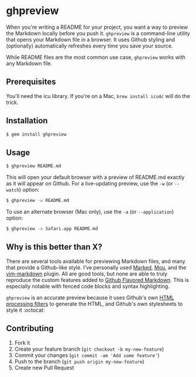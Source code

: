# ghpreview

When you're writing a README for your project, you want a way to preview the 
Markdown locally before you push it. `ghpreview` is a command-line utility that 
opens your Markdown file in a browser. It uses Github styling and (optionally) 
automatically refreshes every time you save your source.

While README files are the most common use case, `ghpreview` works with any 
Markdown file.

## Prerequisites

You'll need the icu library. If you're on a Mac, `brew install icu4c` will do
the trick.

## Installation

```bash
$ gem install ghpreview
```

## Usage

```bash
$ ghpreview README.md
```

This will open your default browser with a preview of README.md exactly as it 
will appear on Github. For a live-updating preview, use the `-w` (or `--watch`) 
option:

```bash
$ ghpreview -w README.md
```

To use an alternate browser (Mac only), use the `-a` (or `--application`) option:

```bash
$ ghpreview -a Safari.app README.md
```

## Why is this better than X?

There are several tools available for previewing Markdown files, and many that 
provide a Github-like style. I've personally used 
[Marked](http://markedapp.com), [Mou](http://mouapp.com), and the 
[vim-markdown](https://github.com/maba/vim-markdown-preview) plugin. All are 
good tools, but none are able to truly reproduce the custom features added to 
[Github Flavored Markdown](http://github.github.com/github-flavored-markdown/). 
This is especially notable with fenced code blocks and syntax highlighting.

`ghpreview` is an accurate preview because it uses Github's own [HTML 
processing filters](https://github.com/jch/html-pipeline) to generate the HTML, 
and Github's own stylesheets to style it :octocat:

## Contributing

1. Fork it
2. Create your feature branch (`git checkout -b my-new-feature`)
3. Commit your changes (`git commit -am 'Add some feature'`)
4. Push to the branch (`git push origin my-new-feature`)
5. Create new Pull Request
